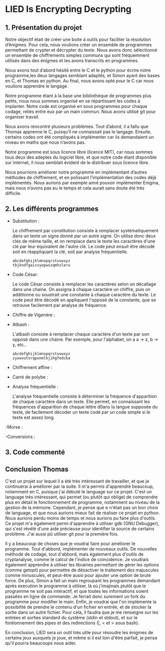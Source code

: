 # LIED Is Encrypting Decrypting

## 1. Présentation du projet

Notre objectif était de créer une boite à outils pour faciliter la résolution d’énigmes. Pour cela, nous voulions créer un ensemble de programmes permettant de crypter et décrypter du texte. Nous avons donc sélectionné un ensemble de chiffrements simples communs qui sont fréquemment utilisés dans des énigmes et les avons transcrits en programmes.

Nous avons tout d’abord hésité entre le C et le python pour écrire notre programme,les deux langages semblant adaptés, et Simon ayant des bases en C, et Thomas en python. Au final, nous avons opté pour le C car nous voulions apprendre le langage.

Notre programme étant à la base une bibliothèque de programmes plus petits, nous nous sommes organisé en se répartissant les codes à implanter. 
Notre code est organisé en sous programmes pour chaque codage, reliés entre eux par un main commun.
Nous avons utilisé git pour organiser travail.

Nous avons rencontré plusieurs problèmes. Tout d’abord, il a fallu que Thomas apprenne le C, puisqu’il ne connaissait pas le langage. Ensuite, certains codes ont été compliqués à implémenter car ils demandaient un niveau en maths que nous n’avons pas.

Notre programme est sous licence libre (licence MIT), car nous sommes tous deux des adeptes du logiciel libre, et que notre code étant disponible sur internet, il nous semblait évident de le distribuer sous licence libre.

Nous pourrions améliorer notre programme en implémentant d’autres méthodes de chiffrement, et en polissant l’implémentation des codes déjà implémentés. Nous aurions par exemple aimé pouvoir implémenter Enigma, mais nous n’avons pas eu le temps et cela aurait sans doute été très difficile.

## 2. Les différents programmes

- Substitution :

	Le chiffrement par constitution consiste à remplacer systématiquement dans un texte un signe donné par un autre signe. On utilise donc deux clés de même taille, et on remplace dans le texte les caractères d'une clé par leur équivalent de l'autre clé. Le code peut ensuit être décodé soit en réappliquant la clé, soit par analyse fréquentielle.

	```
	abcdefghijklmnopqrstuvwxyz
	tbjkndfgaicvyopwsxqmhzleru
	```

- Code César:

	Le code César consiste à remplacer les caractères selon un décallage dans une chaine. On assigna à chaque caractère un chiffre, puis on additionne ou soustrait une constante à chaque caractère du texte. Le code peut être décodé en appliquant l'opposé de la constante, que se retrouve facilement par analyse de fréquence.

- Chiffre de Vigenère :



- Atbash :

	L'atbash consiste à remplacer chaque caractère d'un texte par son opposé dans une chaine. Par exemple, pour l'alphabet, on a a -> z, b -> y, etc..

	```
	abcdefghijklmnopqrstuvwxyz
	zyxwvutsrqponmlkjihgfedcba
	```

- Chiffrement affine :



- Carré de polybe :



- Analyse fréquentielle :

	L'analyse fréquentielle consiste à déterminer la fréquence d'apparition de chaque caractère dans un texte. Elle permet, en connaissant les fréquences d'apparition de chaque lettre d0ans la langue supposée du texte, de facilement décoder un texte codé par un code simple si le texte est assez long.

-Morse :

-Conversions :

## 3. Code commenté

## Conclusion Thomas


C'est un projet sur lequel il a été très intéressant de travailler, et que je continuerai à améliorer par la suite. Il m'a permis d'apprendre beaucoup, notamment en C, puisque j'ai débuté le language sur ce projet. C'est un language très intéressant, qui permet (ou plutôt qui oblige) de comprendre plus en détail le fonctionnement de programme, notamment au niveau de la gestion de la mémoire.
Cependant, je pense que e n'était pas un bon choix de language, et que nous aurions mieux fait de réaliser ce projet en python. Nous aurions perdu moins de temps et nous aurions pu faire plus d'outils. Ce projet m'a également permi d'apprendre à utiliser gdb (GNU Debugger), qui s'est révélé d'une aide précieuse pour identifier la source de certains problème. J'ai aussi pû utiliser git pour la première fois.

Il y a beaucoup de choses que je voudrai faire pour améliorer le programme. Tout d'abbord, implémenter de nouveaux outils. De nouvelles méthode de codage, tout d'abbord, mais également plus d'outils de cryptanalyse, comme le calcul de l'indice de coincidence. Je voudrais également apprendre à utiliser les librairies permettant de gérer les options (comme getopt) pour permettre de désactiver le traitement des majuscules comme minuscules, et peut-être aussi pour ajouter une option de brute force.
De plus, Simon a fait un main regroupant les programmes demandant après execution le programme à utiliser, là où j'imajinais plutôt que le programme ne soit pas intéractif, et que toutes les informations soient passées en ligne de commande. Je ferrait donc surement un fork du programme pour modifier le main.
Enfin, je voudrai que l'on implémente la possibilité de prendre le contenu d'un fichier en entrée, et de stocker la sortie dans un autre fichier. Pour cela, il faudra que je me renseigne sur les entrées et sorties standard du système (stdin et stdout), et sur le fontionnement des pipes et des redirections (|, < et > sous bash).

En conclusion, LIED sera un outil très utile pour résoudre les énigmes de certains jeux auxquels je joue, et même si il est loin d'être parfait, je pense qu'il pourra beaucoups nous aider.
